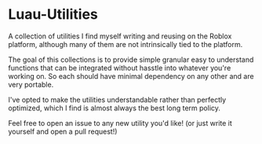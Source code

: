 # Luau-Utilities
A collection of utilities I find myself writing and reusing on the Roblox platform, although many of them are not intrinsically tied to the platform.

The goal of this collections is to provide simple granular easy to understand functions that can be integrated without hasstle into whatever you're working on. So each should have minimal dependency on any other and are very portable.

I've opted to make the utilities understandable rather than perfectly optimized, which I find is almost always the best long term policy.

Feel free to open an issue to any new utility you'd like! (or just write it yourself and open a pull request!)
